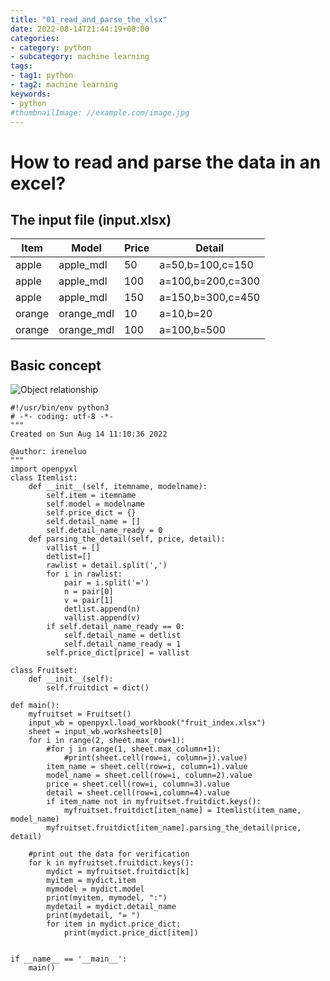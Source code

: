 ```yaml
---
title: "01_read_and_parse_the_xlsx"
date: 2022-08-14T21:44:19+08:00
categories:
- category: python
- subcategory: machine learning
tags:
- tag1: python
- tag2: machine learning
keywords:
- python
#thumbnailImage: //example.com/image.jpg
---
```


<!--more-->
# How to read and parse the data in an excel?
## The input file (input.xlsx)
| Item  | Model    | Price | Detail          |
| ----- | -------- | ----- | --------------- |
| apple | apple_mdl|50     |a=50,b=100,c=150 |
| apple | apple_mdl|100    |a=100,b=200,c=300|
| apple | apple_mdl|150    |a=150,b=300,c=450|
| orange| orange_mdl|10    |a=10,b=20        |
| orange| orange_mdl|100   |a=100,b=500      |

## Basic concept
![Object relationship](https://imgur.com/Axh3RZt.png)

```python3
#!/usr/bin/env python3
# -*- coding: utf-8 -*-
"""
Created on Sun Aug 14 11:10:36 2022

@author: ireneluo
"""
import openpyxl
class Itemlist:
    def __init__(self, itemname, modelname):
        self.item = itemname
        self.model = modelname
        self.price_dict = {}
        self.detail_name = []
        self.detail_name_ready = 0
    def parsing_the_detail(self, price, detail):
        vallist = []
        detlist=[]
        rawlist = detail.split(',')
        for i in rawlist:
            pair = i.split('=')
            n = pair[0]
            v = pair[1]
            detlist.append(n)
            vallist.append(v)
        if self.detail_name_ready == 0:
            self.detail_name = detlist
            self.detail_name_ready = 1
        self.price_dict[price] = vallist
            
class Fruitset:
    def __init__(self):
        self.fruitdict = dict()

def main():
    myfruitset = Fruitset()
    input_wb = openpyxl.load_workbook("fruit_index.xlsx")
    sheet = input_wb.worksheets[0]
    for i in range(2, sheet.max_row+1):
        #for j in range(1, sheet.max_column+1):
            #print(sheet.cell(row=i, column=j).value)
        item_name = sheet.cell(row=i, column=1).value
        model_name = sheet.cell(row=i, column=2).value
        price = sheet.cell(row=i, column=3).value
        detail = sheet.cell(row=i,column=4).value
        if item_name not in myfruitset.fruitdict.keys():
            myfruitset.fruitdict[item_name] = Itemlist(item_name, model_name)
        myfruitset.fruitdict[item_name].parsing_the_detail(price, detail)

    #print out the data for verification
    for k in myfruitset.fruitdict.keys():
        mydict = myfruitset.fruitdict[k]
        myitem = mydict.item
        mymodel = mydict.model
        print(myitem, mymodel, ":")
        mydetail = mydict.detail_name
        print(mydetail, "= ")
        for item in mydict.price_dict:
            print(mydict.price_dict[item])

    
if __name__ == '__main__':
    main()
```
